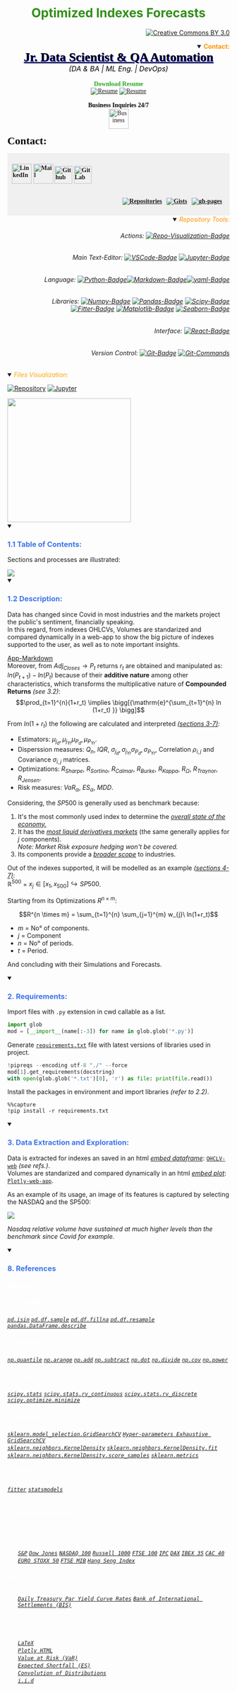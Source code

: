 <h1><div align="center"><font color= '#318f17'><b> Optimized Indexes Forecasts </b></font></div></h1>

<div align="right">

[![Creative Commons BY 3.0](https://img.shields.io/badge/License-CC%20BY%203.0-yellow.svg?style=square&logo=creative-commons&logoColor=white)](https://creativecommons.org/licenses/by/3.0/)

<Details open> <Summary> <b> <font color= '#ff9100'> Contact: </font> </b> </Summary>

<div style="text-align: center;">  
<span style="font-size: 28px; font-family: MS; color: black; font-weight: bold; text-shadow: 1px 1px blue;"> <u>Jr. Data Scientist & QA Automation</u> </span><br><span style="font-size: 16px; color: black; font-family: ;"><i>(DA & BA | ML Eng. | DevOps) </i><b> <br>
</b></span>
  
</div> 

<br>
<div style="text-align: center; font-family: 'Times New Roman'; color: #26a822;">
    <b class="normal-text">Download Resume</b><br>
    <a href="https://github.com/EstebanMqz/EstebanMqz/raw/main/download/EstebanMqz.pdf"><img src="https://img.shields.io/badge/pdf-Resume-darkred?style=flat&logo=adobe&logoColor=red" alt="Resume"></a>
    <a href="https://github.com/EstebanMqz/EstebanMqz/raw/main/download/EstebanMqz.docx"><img src="https://img.shields.io/badge/docx-Resume-darkblue?style=flat&logo=Microsoft%20Word&logoColor=lightblue" alt="Resume"></a><br><br>
    <span class="small-text" style="color: black;"><b>Business Inquiries 24/7</b></span><br>
    <a href="https://tinyurl.com/BusinessNo">
    <img width="45px" height="45px" src="https://cdn.worldvectorlogo.com/logos/whatsapp-business-bg.svg" alt="Business">
    </a>


</div>

<div align="left" style="font-family: MS; color: black; font-weight: bold;">

<font size = 5><b> Contact:</b></font><br>

<div style="padding: 10px; background-color: rgba(128, 128, 128, 0.1);">

<div style="display: flex; justify-content: space-between;">

[<img width="45px" height="45px" src="https://img.icons8.com/?size=512&amp;id=MR3dZdlA53te&amp;format=png" alt="LinkedIn">](https://www.linkedin.com/in/estebanmqz)
<a href="https://mail.google.com/mail/?view=cm&fs=1&to=emarquez1895@gmail.com" target="Greetings Esteban I reviewed your work, skills and experience and I wish to schedule a Business Meeting with you." style="text-decoration: none;"><img width="45px" height="45px" style="max-width: 100%; max-height: 100%" src="https://www.svgrepo.com/show/530453/mail-reception.svg" alt="Mail">
[<img width="40px" height="40px" style="max-width: 100%; max-height: 100%;" src="https://cdn3d.iconscout.com/3d/free/thumb/free-github-6343501-5220956.png?f=webp" alt="Github">](https://github.com/EstebanMqz?tab=repositories)
[<img width="40px" height="40px" style="max-width: 100%; max-height: 100%;" src="https://img.icons8.com/color/452/gitlab.png" alt="GitLab">](https://gitlab.com/EstebanMqz)

</div>

<div style="text-align: right">

[![Repositories](https://img.shields.io/badge/Repositories-black?style=flat&logo=github&logoColor=white&color=black)](https://github.com/EstebanMqz?tab=repositories) &nbsp;
[![Gists](https://img.shields.io/badge/Gists-092094?style=flat&logo=github&logoColor=white)](https://gist.github.com/EstebanMqz) &nbsp;
[![gh-pages](https://img.shields.io/badge/HTML-100000?style=flat&logo=html5&logoColor=orange)](https://htmlpreview.github.io/?https://github.com/EstebanMqz/EstebanMqz/blob/main/index.html) &nbsp;
</Details>

<Details open> <Summary> <i> <font color= '#ff9100'> Repository Tools: </font> </i> </Summary>

###### Actions: [![Repo-Visualization-Badge](https://img.shields.io/badge/Action-Visualization-020521?style=square&logo=github&logoColor=white)](https://githubnext.com/projects/repo-visualization)
###### Main Text-Editor: [![VSCode-Badge](https://img.shields.io/badge/VSCode-007ACC?style=square&logo=visual-studio-code&logoColor=white)](https://code.visualstudio.com/)&nbsp;[![Jupyter-Badge](https://img.shields.io/badge/Jupyter-F37626?style=square&logo=Jupyter&logoColor=white)](https://jupyter.org/try)
###### Language: [![Python-Badge](https://img.shields.io/badge/Python-3776AB.svg?style=square&logo=Python&logoColor=green)](https://www.python.org)[![Markdown-Badge](https://img.shields.io/badge/Markdown-000000.svg?style=square&logo=Markdown&logoColor=white)](https://www.markdownguide.org)[![yaml-Badge](https://img.shields.io/badge/YAML-000000?style=square&logo=yaml&logoColor=red)](https://yaml.org)  
###### Libraries: [![Numpy-Badge](https://img.shields.io/badge/Numpy-013243?style=square&logo=numpy&logoColor=white)](https://numpy.org)  [![Pandas-Badge](https://img.shields.io/badge/Pandas-150458?style=square&logo=pandas&logoColor=white)](https://pandas.pydata.org)  [![Scipy-Badge](https://img.shields.io/badge/Scipy-darkblue?style=square&logo=scipy&logoColor=white)](https://www.scipy.org)  [![Fitter-Badge](https://img.shields.io/badge/Fitter-000000?style=square&logo=python&&logoColor=yellow)](https://fitter.readthedocs.io/en/latest/)  [![Matplotlib-Badge](https://img.shields.io/badge/Matplotlib-40403f?style=square&logo=python&logoColor=blue)](https://matplotlib.org)  [![Seaborn-Badge](https://img.shields.io/badge/Seaborn-40403f?style=square&logo=python&logoColor=blue)](https://seaborn.pydata.org)
###### Interface: [![React-Badge](https://img.shields.io/badge/React-61DAFB?style=square&logo=react&logoColor=black)](https://create-react-app.dev)
###### Version Control: [![Git-Badge](https://img.shields.io/badge/Git-F05032.svg?style=square&logo=Git&logoColor=white)](https://git-scm.com) [![Git-Commands](https://img.shields.io/badge/Git%20Commands-gray?style=square&logo=git&logoColor=white)](https://github.com/EstebanMqz/Git-Commands)
</Details>
</div>
<Details open> <Summary> <i> <font color= 'orange'> Files Visualization: </font> </i> </Summary>

[![Repository](https://img.shields.io/badge/Repository-0089D6?style=square&logo=microsoft-azure&logoColor=white)](https://mango-dune-07a8b7110.1.azurestaticapps.net/?repo=EstebanMqz%2FOptimized_Indexes_Forecasts) [![Jupyter](https://img.shields.io/badge/Render-nbviewer-000000?style=square&logo=jupyter&logoColor=orange)](https://nbviewer.org/github/EstebanMqz/Optimized_Indexes_Forecasts/blob/main/Optimized_Indexes_Forecasts.ipynb)

<img src="diagram.svg" width="280" height="280">

</Details> 

<Details open> <Summary> <h3> <font color= '#3d74eb'> 1.1 Table of Contents:  </font> </h3> </Summary>

Sections and processes are illustrated:

<img src="images/ToC.jpg">

</Details>

<Details open> <Summary> <h3> <font color= '#3d74eb'> 1.2 Description:  </font> </h3> </Summary> 

Data has changed since Covid in most industries and the markets project the public's sentiment, financially speaking.<br>
In this regard, from indexes OHLCVs, Volumes are standarized and compared dynamically in a web-app to show the big picture of indexes supported to the user, as well as to note important insights.<br> 

[App-Markdown](https://github.com/EstebanMqz/Optimized_Indexes_Forecasts/blob/main/images/Description.jpg)<br>
Moreover, from $Adj_{Closes} \rightarrow P_t$ returns $r_t$ are obtained and </i> manipulated as: $ln({P_{t+1}})-ln({P_{t}})$ because of their <b>additive nature</b> among other characteristics, which transforms the multiplicative nature of <b>Compounded Returns</b> <i>(see 3.2)</i>:
$$\prod_{t=1}^{n}(1+r_t) \implies \bigg[{\mathrm{e}^{\sum_{t=1}^{n} ln (1+r_t) }} \bigg]$$ 

From $ln(1+r_t)$ the following are calculated and interpreted <u><i>(sections 3-7)</i></u>:

+ Estimators: $\mu_{j_d}, \mu_{j_{Yr}} \mu_{P_d}, \mu_{P_{Yr}}$.
+ Disperssion measures: $Q_n$, $IQR$, $\sigma_{j_d}, \sigma_{j_{Yr}} \sigma_{P_d}, \sigma_{P_{Yr}}$, Correlation $\rho_{i,j}$ and Covariance $\sigma_{i,j}$ matrices.<br>
+ Optimizations: $R_{Sharpe}$, $R_{Sortino}$, $R_{Calmar}$, $R_{Burke}$, $R_{Kappa}$, $R_{\Omega}$, $R_{Traynor}$, $R_{Jensen}$.
+ Risk measures: $VaR_{\alpha}$, $ES_{\alpha}$, $MDD$.<br>

Considering, the $SP500$ is generally used as benchmark because:<br>

1. It's the most commonly used index to determine the <i><u>overall state of the economy.</u></i><br>
2. It has the <i><u>most liquid derivatives markets</u></i> (the same generally applies for $j$ components).<br>
 *Note: Market Risk exposure hedging won't be covered.*<br>
1. Its components provide a <i><u>broader scope</u></i> to industries.<br>

Out of the indexes supported, it will be modelled as an example <u><i>(sections 4-7)</i></u>:<br>
$\mathbb{R}^{500}$ = $x_j\in [x_1,x_{500}] \hookrightarrow SP500$.

Starting from its Optimizations $R^{n \times m}$:

$$R^{n \times m} = \sum_{t=1}^{n} \sum_{j=1}^{m} w_{j}\ ln(1+r_t)$$
+ $m$ = No° of components.
+ $j$ = Component
+ $n$ = No° of periods. 
+ $t$ = Period.

And concluding with their Simulations and Forecasts.

</Details>

<Details open> <Summary> <h3> <font color= '#3d74eb'> 2. Requirements:  </font> </h3> </Summary> 

Import files with `.py` extension in cwd callable as a list.

``` python
import glob
mod = [__import__(name[:-3]) for name in glob.glob('*.py')]
```

Generate [`requirements.txt`](https://github.com/EstebanMqz/Optimized_Indexes_Forecasts/blob/main/requirements.txt) file with latest versions of libraries used in project.

```python
!pipreqs --encoding utf-8 "./" --force
mod[1].get_requirements(docstring)
with open(glob.glob('*.txt')[0], 'r') as file: print(file.read())
```

Install the packages in environment and import libraries <i>(refer to 2.2)</i>.

```
%%capture
!pip install -r requirements.txt
```

</Details>

<Details open> <Summary> <h3> <font color= '#3d74eb'> 3. Data Extraction and Exploration:  </font> </h3> </Summary>

Data is extracted for indexes an saved in an html <u><i>embed dataframe</i></u>: [`OHCLV-web`](https://htmlpreview.github.io/?https://github.com/EstebanMqz/Optimized_Indexes_Forecasts/blob/main/HTML/adjindex.html) *(see refs.)*.<br>
Volumes are standarized and compared dynamically in an html <u><i>embed plot</i></u>: [`Plotly-web-app`](https://htmlpreview.github.io/?https://github.com/EstebanMqz/Optimized_Indexes_Forecasts/blob/main/HTML/Standarized_Volumes.html).<br>

As an example of its usage, an image of its features is captured by selecting the NASDAQ and the SP500: 

<img src="images/Stdz_Vt_GSPC&NQ.jpg">

<i>Nasdaq relative volume have sustained at much higher levels than the benchmark since Covid for example.</i>

</Details>

<Details open> <Summary> <h3> <font color= '#3d74eb'> 8. References </font> </h3> </Summary> 

<font color= 'white'><h6>

#### Libraries

+ ##### </u> Pandas: </u> <br>

[`pd.isin`](https://pandas.pydata.org/docs/reference/api/pandas.DataFrame.isin.html) [`pd.df.sample`](https://pandas.pydata.org/pandas-docs/stable/reference/api/pandas.DataFrame.sample.html) [`pd.df.fillna`](https://pandas.pydata.org/pandas-docs/stable/reference/api/pandas.DataFrame.fillna.html) [`pd.df.resample`](https://pandas.pydata.org/pandas-docs/stable/reference/api/pandas.DataFrame.resample.html) [`pandas.DataFrame.describe`](https://pandas.pydata.org/docs/reference/api/pandas.DataFrame.describe.html)

+ ##### </u> Numpy: </u> <br>

[`np.quantile`](https://numpy.org/doc/stable/reference/generated/numpy.quantile.html) [`np.arange`](https://numpy.org/doc/stable/reference/generated/numpy.arange.html) [`np.add`](https://numpy.org/doc/stable/reference/generated/numpy.add.html) [`np.subtract`](https://numpy.org/doc/stable/reference/generated/numpy.subtract.html) [`np.dot`](https://numpy.org/doc/stable/reference/generated/numpy.dot.html) [`np.divide`](https://numpy.org/doc/stable/reference/generated/numpy.divide.html) [`np.cov`](https://numpy.org/doc/stable/reference/generated/numpy.cov.html) [`np.power`](https://numpy.org/doc/stable/reference/generated/numpy.power.html) <br>

+ ##### </u> Stats: </u> <br>

[`scipy.stats`](https://docs.scipy.org/doc/scipy/reference/stats.html) [`scipy.stats.rv_continuous`](https://docs.scipy.org/doc/scipy/reference/generated/scipy.stats.rv_continuous.html) [`scipy.stats.rv_discrete`](https://docs.scipy.org/doc/scipy/reference/generated/scipy.stats.rv_discrete.html) [`scipy.optimize.minimize`](https://docs.scipy.org/doc/scipy/reference/generated/scipy.optimize.minimize.html)

+ ##### </u> Sklearn: </u> <br>

[`sklearn.model_selection.GridSearchCV`](https://scikit-learn.org/stable/modules/generated/sklearn.model_selection.GridSearchCV.html) [`Hyper-parameters Exhaustive GridSearchCV`](https://scikit-learn.org/stable/modules/grid_search.html) <br>
[`sklearn.neighbors.KernelDensity`](https://scikit-learn.org/stable/modules/generated/sklearn.neighbors.KernelDensity.html) [`sklearn.neighbors.KernelDensity.fit`](https://scikit-learn.org/stable/modules/generated/sklearn.neighbors.KernelDensity.html#sklearn.neighbors.KernelDensity.fit) <br>
[`sklearn.neighbors.KernelDensity.score_samples`](https://scikit-learn.org/stable/modules/generated/sklearn.neighbors.KernelDensity.html#sklearn.neighbors.KernelDensity.score_samples) [`sklearn.metrics`](https://scikit-learn.org/stable/modules/model_evaluation.html)

+ ##### Other: <br>

[`fitter`](https://fitter.readthedocs.io/en/latest/index.html) [`statsmodels`](https://www.statsmodels.org/stable/index.html)<br><br>

+ ##### Other References: <br>


###### *Indexes Supported*:<br>

+ [`S&P`](https://en.wikipedia.org/wiki/List_of_S%26P_500_companies) [`Dow Jones`](https://en.wikipedia.org/wiki/Dow_Jones_Industrial_Average) [`NASDAQ 100`](https://en.wikipedia.org/wiki/NASDAQ-100) [`Russell 1000`](https://en.wikipedia.org/wiki/Russell_1000_Index) [`FTSE 100`](https://en.wikipedia.org/wiki/FTSE_100_Index) [`IPC`](https://en.wikipedia.org/wiki/Indice_de_Precios_y_Cotizaciones) [`DAX`](https://en.wikipedia.org/wiki/DAX) [`IBEX 35`](https://en.wikipedia.org/wiki/IBEX_35) [`CAC 40`](https://en.wikipedia.org/wiki/CAC_40) [`EURO STOXX 50`](https://en.wikipedia.org/wiki/EURO_STOXX_50) [`FTSE MIB`](https://en.wikipedia.org/wiki/FTSE_MIB) [`Hang Seng Index`](https://en.wikipedia.org/wiki/Hang_Seng_Index)

###### <i>Market Risk Data (risk-free, α):</i>

+ [`Daily Treasury Par Yield Curve Rates`](https://home.treasury.gov/resource-center/data-chart-center/interest-rates/TextView?type=daily_treasury_yield_curve&field_tdr_date_value_month=202304) [`Bank of International Settlements (BIS)`](https://www.bis.org/statistics/index.htm)<br>

###### *Other:*

+ [`LaTeX`](https://en.wikipedia.org/wiki/List_of_mathematical_symbols_by_subject) 
+ [`Plotly HTML`](https://htmlpreview.github.io)
+ [`Value at Risk (VaR)`](https://en.wikipedia.org/wiki/Value_at_risk) 
+ [`Expected Shortfall (ES)`](https://en.wikipedia.org/wiki/Expected_shortfall)
+ [`Convolution of Distributions`](https://en.wikipedia.org/wiki/Convolution_of_probability_distributions) 
+ [`i.i.d`](https://en.wikipedia.org/wiki/Independent_and_identically_distributed_random_variables)<br>

</Details>